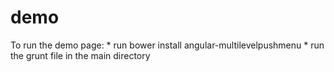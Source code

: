 demo
====

To run the demo page:
    * run bower install angular-multilevelpushmenu
    * run the grunt file in the main directory
   
